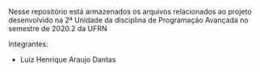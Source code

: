 Nesse repositório está armazenados os arquivos relacionados ao projeto desenvolvido na 2ª Unidade da disciplina de Programação Avançada no semestre de 2020.2 da UFRN

Integrantes:
- Luiz Henrique Araujo Dantas
